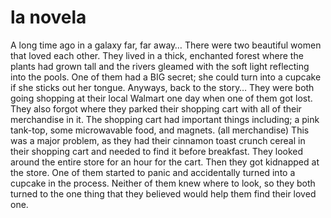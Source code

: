 # la novela

A long time ago in a galaxy far, far away…
There were two beautiful women that loved each other.
They lived in a thick, enchanted forest where the plants had grown tall and the rivers gleamed with the soft light reflecting into the pools.
One of them had a BIG secret; she could turn into a cupcake if she sticks out her tongue.
Anyways, back to the story…
They were both going shopping at their local Walmart one day when one of them got lost.
They also forgot where they parked their shopping cart with all of their merchandise in it.
The shopping cart had important things including; a pink tank-top, some microwavable food, and magnets. (all merchandise)
This was a major problem, as they had their cinnamon toast crunch cereal in their shopping cart and needed to find it before breakfast.
They looked around the entire store for an hour for the cart.
Then they got kidnapped at the store.
One of them started to panic and accidentally turned into a cupcake in the process.
Neither of them knew where to look, so they both turned to the one thing that they believed would help them find their loved one.
